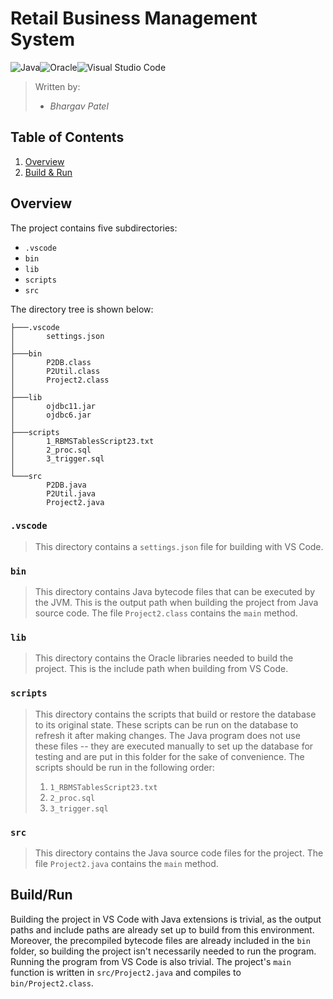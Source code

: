 # Retail Business Management System
![Java](https://img.shields.io/badge/java-%23ED8B00.svg?style=flat-square&logo=openjdk&logoColor=white)![Oracle](https://img.shields.io/badge/Oracle-F80000?style=flat-square&logo=oracle&logoColor=white)![Visual Studio Code](https://img.shields.io/badge/Visual%20Studio%20Code-0078d7.svg?style=flat-square&logo=visual-studio-code&logoColor=white)
>Written by:
>- _Bhargav Patel_
## Table of Contents
1. [Overview](#overview)
2. [Build & Run](#buildrun)
## Overview
The project contains five subdirectories:
- `.vscode`
- `bin`
- `lib`
- `scripts`
- `src`

The directory tree is shown below: 
```
├───.vscode
│       settings.json
│
├───bin
│       P2DB.class
│       P2Util.class
│       Project2.class
│
├───lib
│       ojdbc11.jar
│       ojdbc6.jar
│
├───scripts
│       1_RBMSTablesScript23.txt
│       2_proc.sql
│       3_trigger.sql
│
└───src
        P2DB.java
        P2Util.java
        Project2.java
```
### `.vscode`
>This directory contains a `settings.json` file for building with VS Code.

### `bin`
>This directory contains Java bytecode files that can be executed by the JVM. 
>This is the output path when building the project from Java source code.
>The file `Project2.class` contains the `main` method.

### `lib`
>This directory contains the Oracle libraries needed to build the project.
>This is the include path when building from VS Code.

### `scripts`
>This directory contains the scripts that build or restore the database to its original state.
>These scripts can be run on the database to refresh it after making changes.
>The Java program does not use these files -- they are executed manually to set up the database for testing and are put in this folder for the sake of convenience.
>The scripts should be run in the following order:
>1. `1_RBMSTablesScript23.txt`
>2. `2_proc.sql`
>3. `3_trigger.sql`

### `src`
>This directory contains the Java source code files for the project.
>The file `Project2.java` contains the `main` method.
## Build/Run
Building the project in VS Code with Java extensions is trivial, as the output paths and include paths are already set up to build from this environment.
Moreover, the precompiled bytecode files are already included in the `bin` folder, so building the project isn't necessarily needed to run the program.
Running the program from VS Code is also trivial. The project's `main` function is written in `src/Project2.java` and compiles to `bin/Project2.class`.



